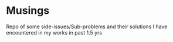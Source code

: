 # Musings
Repo of some side-issues/Sub-problems and their solutions I have encountered in my works in past 1.5 yrs
